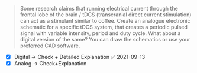 > Some research claims that running electrical current through the frontal lobe of the brain / tDCS (transcranial direct current stimulation) can act as a stimulant similar to coffee. Create an analogue electronic schematic for a specific tDCS system, that creates a periodic pulsed signal with variable intensity, period and duty cycle. What about a digital version of the same? You can draw the schematics or use your preferred CAD software.

- [x] Digital -> Check + Detailed Explanation ✅ 2021-09-13
- [x] Analog -> Check+Explanation